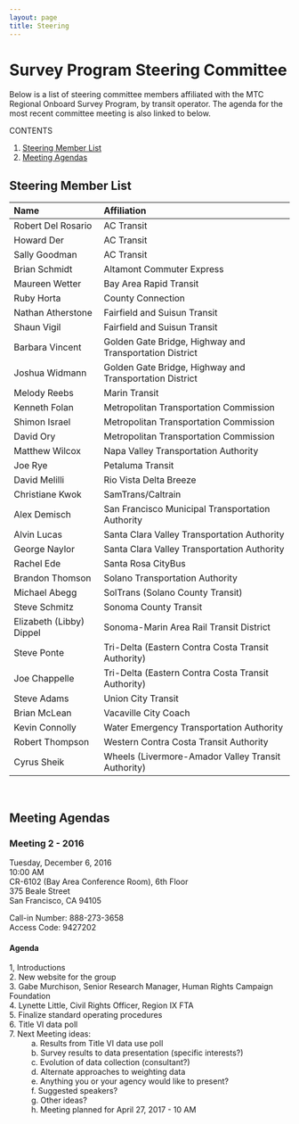 ```yaml
---
layout: page
title: Steering
---
```


# Survey Program Steering Committee

Below is a list of steering committee members affiliated with the MTC Regional Onboard Survey Program, by transit operator. The agenda for the most recent committee meeting is also linked to below.

CONTENTS

1. [Steering Member List](#steering-member-list)
2. [Meeting Agendas](#meeting-agendas)

## Steering Member List

| **Name**                               | **Affiliation**                                        |
|:---------------------------------------|:-------------------------------------------------------|
| Robert Del Rosario                     | AC Transit                                             | 
| Howard Der                             | AC Transit                                             | 
| Sally Goodman                          | AC Transit                                             |
| Brian Schmidt                          | Altamont Commuter Express                              |
| Maureen Wetter                         | Bay Area Rapid Transit                                 |
| Ruby Horta                             | County Connection                                      |
| Nathan Atherstone                      | Fairfield and Suisun Transit                           |
| Shaun Vigil                            | Fairfield and Suisun Transit                           | 
| Barbara Vincent                        | Golden Gate Bridge, Highway and Transportation District|
| Joshua Widmann                         | Golden Gate Bridge, Highway and Transportation District|
| Melody Reebs                           | Marin Transit                                          |
| Kenneth Folan                          | Metropolitan Transportation Commission                 |
| Shimon Israel                          | Metropolitan Transportation Commission                 |
| David Ory                              | Metropolitan Transportation Commission                 |
| Matthew Wilcox                         | Napa Valley Transportation Authority                   |
| Joe Rye                                | Petaluma Transit                                       |
| David Melilli                          | Rio Vista Delta Breeze                                 |
| Christiane Kwok                        | SamTrans/Caltrain                                      |
| Alex Demisch                           | San Francisco Municipal Transportation Authority       |
| Alvin Lucas                            | Santa Clara Valley Transportation Authority            |
| George Naylor                          | Santa Clara Valley Transportation Authority            |
| Rachel Ede                             | Santa Rosa CityBus                                     |
| Brandon Thomson                        | Solano Transportation Authority                        |
| Michael Abegg                          | SolTrans (Solano County Transit)                       |
| Steve Schmitz                          | Sonoma County Transit                                  |
| Elizabeth (Libby) Dippel               | Sonoma-Marin Area Rail Transit District                | 
| Steve Ponte                            | Tri-Delta (Eastern Contra Costa Transit Authority)     |
| Joe Chappelle                          | Tri-Delta (Eastern Contra Costa Transit Authority)     |
| Steve Adams                            | Union City Transit                                     |
| Brian McLean                           | Vacaville City Coach                                   |
| Kevin Connolly                         | Water Emergency Transportation Authority               |
| Robert Thompson                        | Western Contra Costa Transit Authority                 |
| Cyrus Sheik                            | Wheels (Livermore-Amador Valley Transit Authority)     |

<br/>

## Meeting Agendas

### Meeting 2 - 2016

Tuesday, December 6, 2016  
10:00 AM  
CR-6102 (Bay Area Conference Room), 6th Floor  
375 Beale Street  
San Francisco, CA 94105  

Call-in Number: 888-273-3658  
Access Code: 9427202  

#### Agenda

1, Introductions  
2. New website for the group  
3. Gabe Murchison, Senior Research Manager, Human Rights Campaign Foundation  
4. Lynette Little, Civil Rights Officer, Region IX FTA   
5. Finalize standard operating procedures  
6. Title VI data poll   
7. Next Meeting ideas:  
&nbsp;&nbsp;&nbsp;&nbsp;&nbsp;&nbsp;&nbsp;&nbsp;&nbsp;&nbsp;a. Results from Title VI data use poll  
&nbsp;&nbsp;&nbsp;&nbsp;&nbsp;&nbsp;&nbsp;&nbsp;&nbsp;&nbsp;b. Survey results to data presentation (specific interests?)  
&nbsp;&nbsp;&nbsp;&nbsp;&nbsp;&nbsp;&nbsp;&nbsp;&nbsp;&nbsp;c. Evolution of data collection (consultant?)  
&nbsp;&nbsp;&nbsp;&nbsp;&nbsp;&nbsp;&nbsp;&nbsp;&nbsp;&nbsp;d. Alternate approaches to weighting data  
&nbsp;&nbsp;&nbsp;&nbsp;&nbsp;&nbsp;&nbsp;&nbsp;&nbsp;&nbsp;e. Anything you or your agency would like to present?  
&nbsp;&nbsp;&nbsp;&nbsp;&nbsp;&nbsp;&nbsp;&nbsp;&nbsp;&nbsp;f. Suggested speakers?  
&nbsp;&nbsp;&nbsp;&nbsp;&nbsp;&nbsp;&nbsp;&nbsp;&nbsp;&nbsp;g. Other ideas?  
&nbsp;&nbsp;&nbsp;&nbsp;&nbsp;&nbsp;&nbsp;&nbsp;&nbsp;&nbsp;h. Meeting planned for April 27, 2017 - 10 AM



